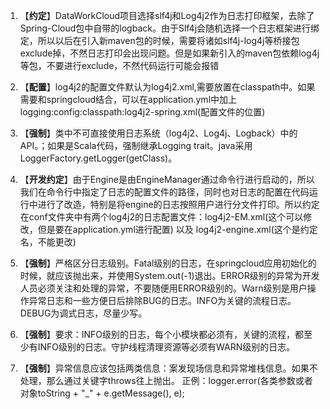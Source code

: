 1.	【**约定**】DataWorkCloud项目选择slf4j和Log4j2作为日志打印框架，去除了Spring-Cloud包中自带的logback。由于Slf4j会随机选择一个日志框架进行绑定，所以以后在引入新maven包的时候，需要将诸如slf4j-log4j等桥接包exclude掉，不然日志打印会出现问题。但是如果新引入的maven包依赖log4j等包，不要进行exclude，不然代码运行可能会报错

2.	【**配置**】log4j2的配置文件默认为log4j2.xml,需要放置在classpath中。如果需要和springcloud结合，可以在application.yml中加上logging:config:classpath:log4j2-spring.xml(配置文件的位置)

3.	【**强制**】类中不可直接使用日志系统（log4j2、Log4j、Logback）中的API。；如果是Scala代码，强制继承Logging trait。java采用 LoggerFactory.getLogger(getClass)。

4.	【**开发约定**】由于Engine是由EngineManager通过命令行进行启动的，所以我们在命令行中指定了日志的配置文件的路径，同时也对日志的配置在代码运行中进行了改造，特别是将engine的日志按照用户进行分文件打印。所以约定在conf文件夹中有两个log4j2的日志配置文件：log4j2-EM.xml(这个可以修改，但是要在application.yml进行配置) 以及 log4j2-engine.xml(这个是约定名，不能更改)

5.	【**强制**】严格区分日志级别。Fatal级别的日志，在springcloud应用初始化的时候，就应该抛出来，并使用System.out(-1)退出。ERROR级别的异常为开发人员必须关注和处理的异常，不要随便用ERROR级别的。Warn级别是用户操作异常日志和一些方便日后排除BUG的日志。INFO为关键的流程日志。DEBUG为调式日志，尽量少写。

6.	【**强制**】要求：INFO级别的日志，每个小模块都必须有，关键的流程，都至少有INFO级别的日志。守护线程清理资源等必须有WARN级别的日志。

7.	【**强制**】异常信息应该包括两类信息：案发现场信息和异常堆栈信息。如果不处理，那么通过关键字throws往上抛出。 正例：logger.error(各类参数或者对象toString + "_" + e.getMessage(), e);